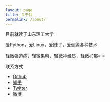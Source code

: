 ```yaml
---
layout: page
title: 关于我
permalink: /about/
---
```


目前就读于山东理工大学

爱Python，爱Linux，爱妹子，爱倒腾各种技术

轻微强迫症，轻微果粉，轻微神经质，轻微抑郁= =

联系方式

* [Github](https://github.com/zrq495)
* [知乎](http://www.zhihu.com/people/zrq495)
* [Twitter](https://twitter.com/zrq495)
* [微博](http://weibo.com/zrq495)